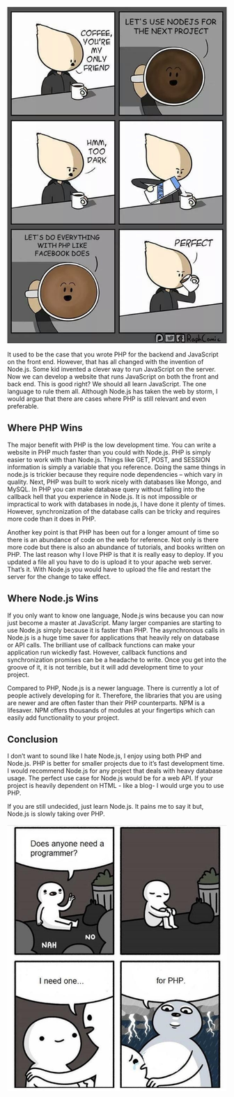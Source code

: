 ![PHP vs Node meme](media/fa157040d5849cc48de1cbec2c67ef69.jpg)

It used to be the case that you wrote PHP for the backend and JavaScript on the
front end. However, that has all changed with the invention of Node.js. Some kid
invented a clever way to run JavaScript on the server. Now we can develop a
website that runs JavaScript on both the front and back end. This is good right?
We should all learn JavaScript. The one language to rule them all. Although
Node.js has taken the web by storm, I would argue that there are cases where PHP
is still relevant and even preferable.

Where PHP Wins
--------------

The major benefit with PHP is the low development time. You can write a website
in PHP much faster than you could with Node.js. PHP is simply easier to work
with than Node.js. Things like GET, POST, and SESSION information is simply a
variable that you reference. Doing the same things in node.js is trickier
because they require node dependencies – which vary in quality. Next, PHP was
built to work nicely with databases like Mongo, and MySQL. In PHP you can make
database query without falling into the callback hell that you experience in
Node.js. It is not impossible or impractical to work with databases in node.js,
I have done it plenty of times. However, synchronization of the database calls
can be tricky and requires more code than it does in PHP.

Another key point is that PHP has been out for a longer amount of time so there
is an abundance of code on the web for reference. Not only is there more code
but there is also an abundance of tutorials, and books written on PHP. The last
reason why I love PHP is that it is really easy to deploy. If you updated a file
all you have to do is upload it to your apache web server. That’s it. With
Node.js you would have to upload the file and restart the server for the change
to take effect.

Where Node.js Wins
------------------

If you only want to know one language, Node.js wins because you can now just
become a master at JavaScript. Many larger companies are starting to use Node.js
simply because it is faster than PHP. The asynchronous calls in Node.js is a
huge time saver for applications that heavily rely on database or API calls. The
brilliant use of callback functions can make your application run wickedly fast.
However, callback functions and synchronization promises can be a headache to
write. Once you get into the groove of it, it is not terrible, but it will add
development time to your project.

Compared to PHP, Node.js is a newer language. There is currently a lot of people
actively developing for it. Therefore, the libraries that you are using are
newer and are often faster than their PHP counterparts. NPM is a lifesaver. NPM
offers thousands of modules at your fingertips which can easily add
functionality to your project.

Conclusion
----------

I don’t want to sound like I hate Node.js, I enjoy using both PHP and Node.js.
PHP is better for smaller projects due to it’s fast development time. I would
recommend Node.js for any project that deals with heavy database usage. The
perfect use case for Node.js would be for a web API. If your project is heavily
dependent on HTML - like a blog- I would urge you to use PHP.

If you are still undecided, just learn Node.js. It pains me to say it but,
Node.js is slowly taking over PHP.

![PHP developer meme](media/422d949d18969b9b2b8cf754ddc1e779.jpg)
